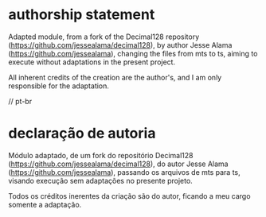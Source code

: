 # authorship statement

Adapted module, from a fork of the Decimal128 repository (https://github.com/jessealama/decimal128), by author Jesse Alama (https://github.com/jessealama), changing the files from mts to ts, aiming to execute without adaptations in the present project.

All inherent credits of the creation are the author's, and I am only responsible for the adaptation.

// pt-br
# declaração de autoria

Módulo adaptado, de um fork do repositório Decimal128 (https://github.com/jessealama/decimal128), do autor Jesse Alama (https://github.com/jessealama), passando os arquivos de mts para ts, visando execução sem adaptações no presente projeto.

Todos os créditos inerentes da criação são do autor, ficando a meu cargo somente a adaptação.
